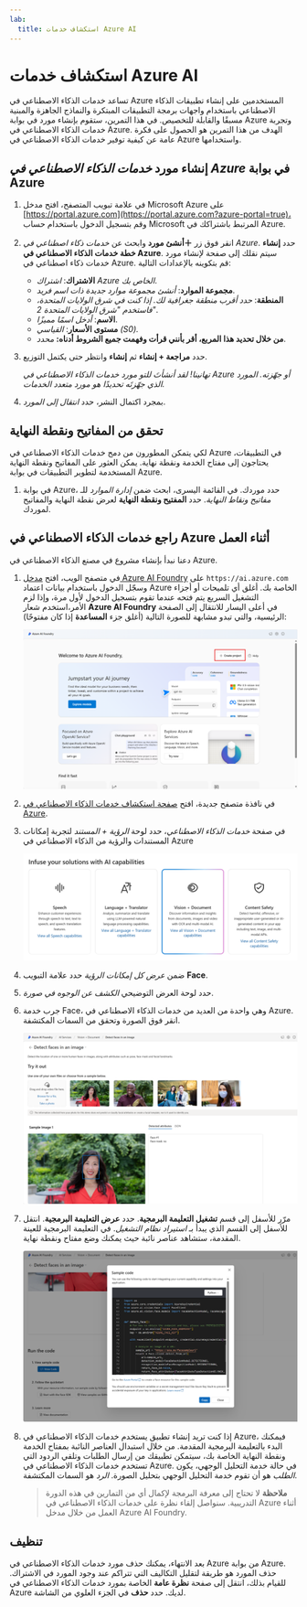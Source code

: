 ```yaml
---
lab:
  title: استكشاف خدمات Azure AI
---
```


# استكشاف خدمات Azure AI

تساعد خدمات الذكاء الاصطناعي في Azure المستخدمين على إنشاء تطبيقات الذكاء الاصطناعي باستخدام واجهات برمجة التطبيقات المبتكرة والنماذج الجاهزة والمبنية مسبقًا والقابلة للتخصيص. في هذا التمرين، ستقوم بإنشاء مورد في بوابة Azure وتجربة خدمات الذكاء الاصطناعي في Azure. الهدف من هذا التمرين هو الحصول على فكرة عامة عن كيفية توفير خدمات الذكاء الاصطناعي في Azure واستخدامها.

## إنشاء مورد *خدمات الذكاء الاصطناعي في Azure* في بوابة Azure

1. في علامة تبويب المتصفح، افتح مدخل Microsoft Azure على [https://portal.azure.com](https://portal.azure.com?azure-portal=true)، وقم بتسجيل الدخول باستخدام حساب Microsoft المرتبط باشتراكك في Azure.

1. انقر فوق زر **＋أنشئ مورد** وابحث عن *خدمات ذكاء اصطناعي في Azure*. حدد **إنشاء** **خطة خدمات الذكاء الاصطناعي في Azure**. سيتم نقلك إلى صفحة لإنشاء مورد خدمات ذكاء اصطناعي في Azure. قم بتكوينه بالإعدادات التالية:
    - **الاشتراك**: *اشتراك Azure الخاص بك*.
    - **مجموعة الموارد**: *أنشئ مجموعة موارد جديدة ذات اسم فريد*.
    - **المنطقة**: *حدد أقرب منطقة جغرافية لك. إذا كنت في شرق الولايات المتحدة، فاستخدم "شرق الولايات المتحدة 2"*.
    - **الاسم**: *أدخل اسمًا مميزًا*.
    - **مستوى الأسعار**: *القياسي (S0).*
    - **من خلال تحديد هذا المربع، أقر بأنني قرأت وفهمت جميع الشروط أدناه:** *محدد*.

1. حدد **مراجعة + إنشاء** ثم **إنشاء** وانتظر حتى يكتمل التوزيع.

    *تهانينا! لقد أنشأتَ للتو مورد خدمات الذكاء الاصطناعي في Azure أو جهّزته. المورد الذي جهّزتَه تحديدًا هو مورد متعدد الخدمات.*

1. بمجرد اكتمال النشر، حدد *انتقال إلى المورد*. 

## تحقق من المفاتيح ونقطة النهاية

لكي يتمكن المطورون من دمج خدمات الذكاء الاصطناعي في Azure في التطبيقات، يحتاجون إلى مفتاح الخدمة ونقطة نهاية. يمكن العثور على المفاتيح ونقطة النهاية المستخدمة لتطوير التطبيقات في بوابة Azure. 

1. في بوابة Azure، حدد موردك. في القائمة اليسرى، ابحث ضمن *إدارة الموارد* للـ *مفاتيح ونقاط النهاية*. حدد **المفتيح ونقطة النهاية** لعرض نقطة النهاية والمفاتيح لموردك. 

## راجع خدمات الذكاء الاصطناعي في Azure أثناء العمل

دعنا نبدأ بإنشاء مشروع في مصنع الذكاء الاصطناعي في Azure.

1. في متصفح الويب، افتح [مدخل Azure AI Foundry](https://ai.azure.com) على `https://ai.azure.com` وسجّل الدخول باستخدام بيانات اعتماد Azure الخاصة بك. أغلق أي تلميحات أو أجزاء التشغيل السريع يتم فتحه عندما تقوم بتسجيل الدخول لأول مرة، وإذا لزم الأمر،استخدم شعار **Azure AI Foundry** في أعلى اليسار للانتقال إلى الصفحة الرئيسية، والتي تبدو مشابهة للصورة التالية (أغلق جزء **المساعدة** إذا كان مفتوحًا):

    ![لقطة شاشة لصفحة Azure AI Foundry الرئيسية مع تحديد إنشاء وكيل.](./media/azure-ai-foundry-home-page.png)
 
1. في نافذة متصفح جديدة، افتح [صفحة استكشاف خدمات الذكاء الاصطناعي في Azure](https://ai.azure.com/explore/aiservices).

1. في صفحة *خدمات الذكاء الاصطناعي*، حدد لوحة *الرؤية + المستند* لتجربة إمكانات المستندات والرؤية من الذكاء الاصطناعي في Azure

    ![لقطة شاشة للوحة الرؤية والوثيقة المحددين في صفحة خدمات الذكاء الاصطناعي.](./media/vision-document-tile.png)

1. ضمن *عرض كل إمكانات الرؤية* حدد علامة التبويب **Face**. 

1. حدد لوحة العرض التوضيحي *الكشف عن الوجوه في صورة*. 

1. جرب خدمة Face، وهي واحدة من العديد من خدمات الذكاء الاصطناعي في Azure. انقر فوق الصورة وتحقق من السمات المكتشفة. 

    ![لقطة شاشة للعرض التوضيحي لاكتشاف الوجوه في مدخل Azure AI Foundry.](./media/detect-faces-demo.png)

1. مرّر للأسفل إلى قسم **تشغيل التعليمة البرمجية**. حدد **عرض التعليمة البرمجية**. انتقل للأسفل إلى القسم الذي يبدأ بـ *استيراد نظام التشغيل*. في التعليمة البرمجية للعينة المقدمة، ستشاهد عناصر نائبة حيث يمكنك وضع مفتاح ونقطة نهاية.

    ![لقطة شاشة لشاشة عرض التعليمة البرمجية مع عرض للعناصر النائبة للتعليمة البرمجية الخاصة بالمفتاح ونقطة النهاية.](./media/view-code-example.png) 

1. إذا كنت تريد إنشاء تطبيق يستخدم خدمات الذكاء الاصطناعي في Azure، فيمكنك البدء بالتعليمة البرمجية المقدمة. من خلال استبدال العناصر النائبة بمفتاح الخدمة ونقطة النهاية الخاصة بك، سيتمكن تطبيقك من إرسال الطلبات وتلقي الردود التي تستخدم خدمات الذكاء الاصطناعي في Azure. في حالة خدمة التحليل الوجهي، يكون *الطلب* هو أن تقوم خدمة التحليل الوجهي بتحليل الصورة. *الرد* هو السمات المكتشفة. 

    >**ملاحظة** لا تحتاج إلى معرفة البرمجة لإكمال أي من التمارين في هذه الدورة التدريبية. سنواصل إلقاء نظرة على خدمات الذكاء الاصطناعي في Azure أثناء العمل من خلال مدخل Azure AI Foundry.  
 
## تنظيف 

بعد الانتهاء، يمكنك حذف مورد خدمات الذكاء الاصطناعي في Azure من بوابة Azure. حذف المورد هو طريقة لتقليل التكاليف التي تتراكم عند وجود المورد في الاشتراك. للقيام بذلك، انتقل إلى صفحة **نظرة عامة** الخاصة بمورد خدمات الذكاء الاصطناعي في Azure لديك. حدد **حذف** في الجزء العلوي من الشاشة.

